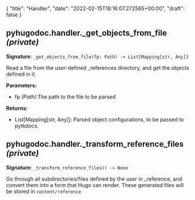 {
    "title": "Handler",
    "date": "2022-02-15T18:16:07.272565+00:00",
    "draft": false
}

## pyhugodoc.handler._get_objects_from_file _(private)_
**Signature**: ```_get_objects_from_file(fp: Path) -> List[Mapping[str, Any]]```

Read a file from the user-defined _references directory, and get the objects
defined in it.

**Parameters:**
- fp  _(Path)_:The path to the file to be parsed

**Returns:**
- List[Mapping[str, Any]]: Parsed object configurations, to be passed to pytkdocs.



## pyhugodoc.handler._transform_reference_files _(private)_
**Signature**: ```_transform_reference_files() -> None```

Go through all subdirectories/files defined by the user in _reference, and convert them
into a form that Hugo can render. These generated files will be stored in `content/reference`
